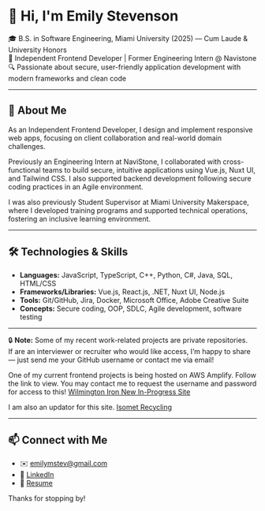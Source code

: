 # 👋 Hi, I'm Emily Stevenson

🎓 B.S. in Software Engineering, Miami University (2025) — Cum Laude & University Honors  
💼 Independent Frontend Developer | Former Engineering Intern @ Navistone
🔍 Passionate about secure, user-friendly application development with modern frameworks and clean code

---

## 🚀 About Me

As an Independent Frontend Developer, I design and implement responsive web apps, focusing on client collaboration and real-world domain challenges.

Previously an Engineering Intern at NaviStone, I collaborated with cross-functional teams to build secure, intuitive applications using Vue.js, Nuxt UI, and Tailwind CSS. I also supported backend development following secure coding practices in an Agile environment.

I was also previously Student Supervisor at Miami University Makerspace, where I developed training programs and supported technical operations, fostering an inclusive learning environment.

---

## 🛠 Technologies & Skills

- **Languages:** JavaScript, TypeScript, C++, Python, C#, Java, SQL, HTML/CSS  
- **Frameworks/Libraries:** Vue.js, React.js, .NET, Nuxt UI, Node.js  
- **Tools:** Git/GitHub, Jira, Docker, Microsoft Office, Adobe Creative Suite  
- **Concepts:** Secure coding, OOP, SDLC, Agile development, software testing


---

🔒 **Note:** Some of my recent work-related projects are private repositories.  
If are an interviewer or recruiter who would like access, I’m happy to share — just send me your GitHub username or contact me via email!

One of my current frontend projects is being hosted on AWS Amplify. Follow the link to view. You may contact me to request the username and password for access to this!
[Wilmington Iron New In-Progress Site](https://new.wilmingtoniron.com/)

I am also an updator for this site. [Isomet Recycling](https://www.isometrecycling.com/)

---

## 📫 Connect with Me

- ✉️ emilymstev@gmail.com  
- 💼 [LinkedIn](https://www.linkedin.com/in/emily-stevenson-64046824b/)
- 🧾 [Resume](https://github.com/user-attachments/files/22517994/Emily.Stevenson.Resume.pdf)

Thanks for stopping by!

